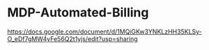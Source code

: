 # MDP-Automated-Billing

https://docs.google.com/document/d/1MQiGKw3YNKLzHH35KLSy-O_eDf7gMW4yFe56Q2t1yjs/edit?usp=sharing
